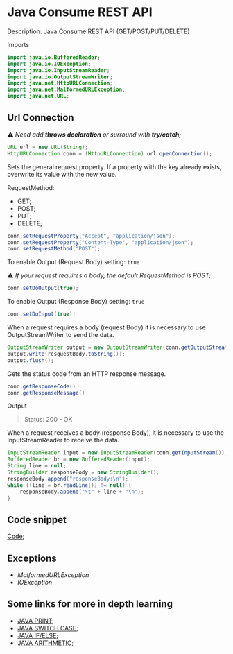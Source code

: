 Java Consume REST API
========================

Description: Java Consume REST API (GET/POST/PUT/DELETE)

Imports

```java
import java.io.BufferedReader;
import java.io.IOException;
import java.io.InputStreamReader;
import java.io.OutputStreamWriter;
import java.net.HttpURLConnection;
import java.net.MalformedURLException;
import java.net.URL;
```

## Url Connection

:warning: _Need add **throws declaration** or surround with **try/catch**;_

```java
URL url = new URL(String);
HttpURLConnection conn = (HttpURLConnection) url.openConnection();
```

Sets the general request property. If a property with the key already exists, overwrite its value with the new value.
 
RequestMethod:
* GET;
* POST;
* PUT;
* DELETE;

```java
conn.setRequestProperty("Accept", "application/json");
conn.setRequestProperty("Content-Type", "application/json");
conn.setRequestMethod("POST");
```

To enable Output (Request Body) setting: ``true``

:warning: _If your request requires a body, the default RequestMethod is POST;_

```java
conn.setDoOutput(true);
```

To enable Output (Response Body) setting: ``true``

```java
conn.setDoInput(true);
```

When a request requires a body (request Body) it is necessary to use OutputStreamWriter to send the data.

```java
OutputStreamWriter output = new OutputStreamWriter(conn.getOutputStream());
output.write(resquestBody.toString());
output.flush();
```

Gets the status code from an HTTP response message. 

```java
conn.getResponseCode()
conn.getResponseMessage()
```

Output

> Status: 200 - OK

When a request receives a body (response Body), it is necessary to use the InputStreamReader to receive the data.

```java
InputStreamReader input = new InputStreamReader(conn.getInputStream());
BufferedReader br = new BufferedReader(input);
String line = null;
StringBuilder responseBody = new StringBuilder();
responseBody.append("responseBody:\n");
while ((line = br.readLine()) != null) {
	responseBody.append("\t" + line + "\n");
}
```

## Code snippet 

[Code](src/Main.java);

## Exceptions

* _MalformedURLException_
* _IOException_


## Some links for more in depth learning

* [JAVA PRINT](https://github.com/fefong/java_print);
* [JAVA SWITCH CASE](https://github.com/fefong/java_switch);
* [JAVA IF/ELSE](https://github.com/fefong/java_ifElse);
* [JAVA ARITHMETIC](https://github.com/fefong/java_calculator);
